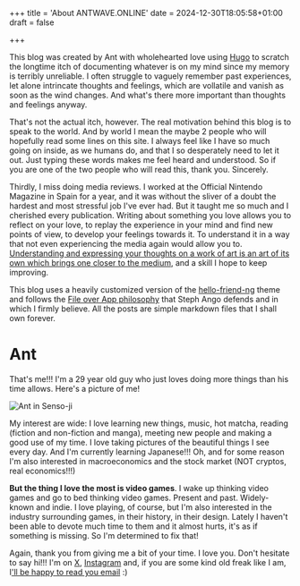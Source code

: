 +++
title = 'About ANTWAVE.ONLINE'
date = 2024-12-30T18:05:58+01:00
draft = false

+++

This blog was created by Ant with wholehearted love using [Hugo](https://gohugo.io/) to scratch the longtime itch of documenting whatever is on my mind since my memory is terribly unreliable. I often struggle to vaguely remember past experiences, let alone intrincate thoughts and feelings, which are vollatile and vanish as soon as the wind changes. And what's there more important than thoughts and feelings anyway.

That's not the actual itch, however. The real motivation behind this blog is to speak to the world. And by world I mean the maybe 2 people who will hopefully read some lines on this site. I always feel like I have so much going on inside, as we humans do, and that I so desperately need to let it out. Just typing these words makes me feel heard and understood. So if you are one of the two people who will read this, thank you. Sincerely.

Thirdly, I miss doing media reviews. I worked at the Official Nintendo Magazine in Spain for a year, and it was without the sliver of a doubt the hardest and most stressful job I've ever had. But it taught me so much and I cherished every publication. Writing about something you love allows you to reflect on your love, to replay the experience in your mind and find new points of view, to develop your feelings towards it. To understand it in a way that not even experiencing the media again would allow you to. [Understanding and expressing your thoughts on a work of art is an art of its own which brings one closer to the medium](https://en.wikipedia.org/wiki/The_Creative_Gene), and a skill I hope to keep improving.

This blog uses a heavily customized version of the [hello-friend-ng](https://github.com/rhazdon/hugo-theme-hello-friend-ng) theme and follows the [File over App philosophy](https://stephango.com/file-over-app) that Steph Ango defends and in which I firmly believe. All the posts are simple markdown files that I shall own forever.

# Ant

That's me!!! I'm a 29 year old guy who just loves doing more things than his time allows. Here's a picture of me!

![Ant in Senso-ji](/images/senso-ji.jpg)

My interest are wide: I love learning new things, music, hot matcha, reading (fiction and non-fiction and manga), meeting new people and making a good use of my time. I love taking pictures of the beautiful things I see every day. And I'm currently learning Japanese!!! Oh, and for some reason I'm also interested in macroeconomics and the stock market (NOT cryptos, real economics!!!)

**But the thing I love the most is video games**. I wake up thinking video games and go to bed thinking video games. Present and past. Widely-known and indie. I love playing, of course, but I'm also interested in the industry surrounding games, in their history, in their design. Lately I haven't been able to devote much time to them and it almost hurts, it's as if something is missing. So I'm determined to fix that!

Again, thank you from giving me a bit of your time. I love you. Don't hesitate to say hi!!! I'm on [X](https://x.com/antw4ve), [Instagram](https://www.instagram.com/antw4ve/) and, if you are some kind old freak like I am, I['ll be happy to read you email](mailto:ant.wav@icloud.com?subject=hi!!!!) :)
